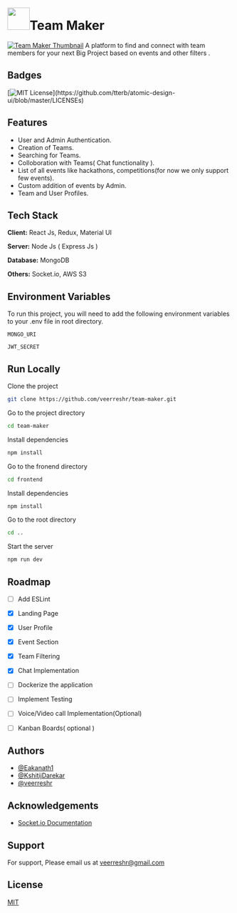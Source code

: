 

<h1><img src="https://user-images.githubusercontent.com/59141533/131732817-23a34498-10d3-4024-9519-d064a67a8482.png" width=50px height=50px />Team Maker</h1> 

[![Team Maker Thumbnail](https://user-images.githubusercontent.com/59141533/157925006-ed5b167a-fd18-4629-bf5a-2f0e59178b42.png)](https://www.loom.com/share/2079f9206a6d4b31a29a9f1f829bae25)
A platform to find and connect with  team members  for your next Big Project based on events and other filters .


## Badges

[![MIT License](https://img.shields.io/apm/l/atomic-design-ui.svg?)](https://github.com/tterb/atomic-design-ui/blob/master/LICENSEs)

  
<!-- ## Screenshots

![App Screenshot](https://res.cloudinary.com/dcgefz04y/image/upload/v1624793593/Screenshot_275_oibipb.png) -->

  
## Features

- User and Admin Authentication.
- Creation of Teams.
- Searching for Teams.
- Colloboration with Teams( Chat functionality ).
- List of all events like hackathons, competitions(for now we only support few events).
- Custom addition of events by Admin.
- Team and User Profiles.


  
## Tech Stack

**Client:** React Js, Redux, Material UI

**Server:** Node Js ( Express Js )

**Database:** MongoDB

**Others:** Socket.io, AWS S3



  
## Environment Variables

To run this project, you will need to add the following environment variables to your .env file in root directory.

`MONGO_URI`

`JWT_SECRET`

  
## Run Locally

Clone the project

```bash
git clone https://github.com/veerreshr/team-maker.git
```

Go to the project directory

```bash
cd team-maker
```

Install dependencies

```bash
npm install
```
Go to the fronend directory
```bash
cd frontend
```

Install dependencies

```bash
npm install
```
Go to the root directory
```bash
cd ..
```

Start the server

```bash
npm run dev
```
  
## Roadmap

- [ ] Add ESLint
- [x] Landing Page
- [x] User Profile
- [x] Event Section
- [x] Team Filtering
- [x] Chat Implementation
- [ ] Dockerize the application
- [ ] Implement Testing 
- [ ] Voice/Video call Implementation(Optional)
- [ ] Kanban Boards( optional )


  
## Authors

- [@Eakanath1](https://github.com/Eakanath1)
- [@KshitijDarekar](https://github.com/KshitijDarekar)
- [@veerreshr](https://github.com/veerreshr)
  
## Acknowledgements

 - [Socket.io Documentation](http://socket.io/)

## Support

For support, Please email us at veerreshr@gmail.com

## License

[MIT](https://choosealicense.com/licenses/mit/)

  
